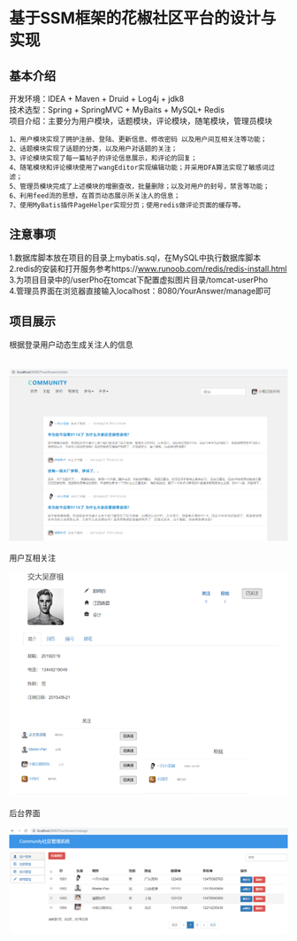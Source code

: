 基于SSM框架的花椒社区平台的设计与实现
=
## 基本介绍
开发环境：IDEA + Maven + Druid + Log4j + jdk8<br>
技术选型：Spring + SpringMVC + MyBaits + MySQL+ Redis<br>
项目介绍：主要分为用户模块，话题模块，评论模块，随笔模块，管理员模块<br>

    1、用户模块实现了拥护注册、登陆、更新信息、修改密码 以及用户间互相关注等功能；
    2、话题模块实现了话题的分类，以及用户对话题的关注；
    3、评论模块实现了每一篇帖子的评论信息展示，和评论的回复；
    4、随笔模块和评论模块使用了wangEditor实现编辑功能；并采用DFA算法实现了敏感词过滤；
    5、管理员模块完成了上述模块的增删查改，批量删除；以及对用户的封号，禁言等功能；
    6、利用feed流的思想，在首页动态展示所关注人的信息；
    7、使用MyBatis插件PageHelper实现分页；使用redis做评论页面的缓存等。
## 注意事项<br>
   1.数据库脚本放在项目的目录上mybatis.sql，在MySQL中执行数据库脚本<br>
   2.redis的安装和打开服务参考https://www.runoob.com/redis/redis-install.html<br>
   3.为项目目录中的/userPho在tomcat下配置虚拟图片目录/tomcat-userPho  <br>
   4.管理员界面在浏览器直接输入localhost：8080/YourAnswer/manage即可
## 项目展示<br>
根据登录用户动态生成关注人的信息<br><br><br>
![Image text](https://github.com/Rong0912/SSM/blob/master/image/index.png)<br><br>
用户互相关注<br><br>
![Image text](https://github.com/Rong0912/SSM/blob/master/image/concern.png )<br><br>
后台界面<br><br>
![Image text](https://github.com/Rong0912/SSM/blob/master/image/administrator.png )



